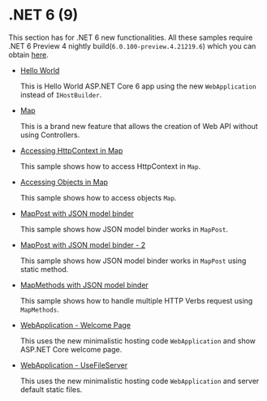 # .NET 6 (9)

This section has for .NET 6 new functionalities. All these samples require .NET 6 Preview 4 nightly build(`6.0.100-preview.4.21219.6`) which you can obtain [here](https://github.com/dotnet/installer).

* [Hello World](hello-world)
  
  This is Hello World ASP.NET Core 6 app using the new `WebApplication` instead of `IHostBuilder`.

* [Map](map)

  This is a brand new feature that allows the creation of Web API without using Controllers.
  
* [Accessing HttpContext in Map](map-2)

  This sample shows how to access HttpContext in `Map`.

* [Accessing Objects in Map](map-3)

  This sample shows how to access objects `Map`.

* [MapPost with JSON model binder](map-post)

  This sample shows how JSON model binder works in `MapPost`.

* [MapPost with JSON model binder - 2](map-post-2)

  This sample shows how JSON model binder works in `MapPost` using static method.

* [MapMethods with JSON model binder](map-methods)

  This sample shows how to handle multiple HTTP Verbs request using `MapMethods`.

* [WebApplication - Welcome Page](web-application)

  This uses the new minimalistic hosting code `WebApplication` and show ASP.NET Core welcome page.

* [WebApplication - UseFileServer](web-application-2)

  This uses the new minimalistic hosting code `WebApplication` and server default static files.